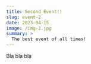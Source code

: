 ```yaml
---
title: Second Event!!
slug: event-2
date: 2023-04-15
image: /img-2.jpg
summary: >
  The best event of all times!
---
```


Bla bla bla
